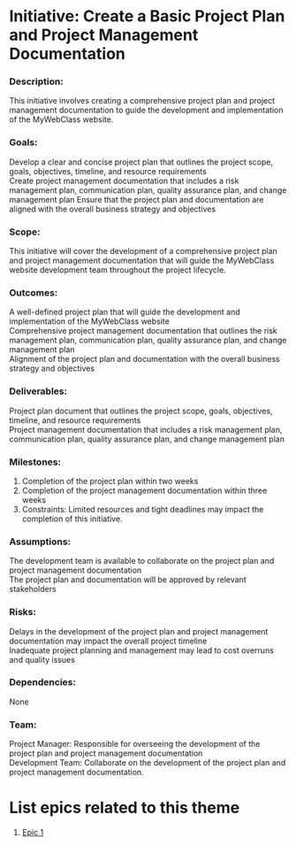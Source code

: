 # Initiative: Create a Basic Project Plan and Project Management Documentation

### Description: 
This initiative involves creating a comprehensive project plan and project management documentation to guide the development and implementation of the MyWebClass website.

### Goals:

Develop a clear and concise project plan that outlines the project scope, goals, objectives, timeline, and resource requirements</br>
Create project management documentation that includes a risk management plan, communication plan, quality assurance plan, and change management plan
Ensure that the project plan and documentation are aligned with the overall business strategy and objectives

### Scope: 
This initiative will cover the development of a comprehensive project plan and project management documentation that will guide the MyWebClass website development team throughout the project lifecycle.

### Outcomes:

A well-defined project plan that will guide the development and implementation of the MyWebClass website</br>
Comprehensive project management documentation that outlines the risk management plan, communication plan, quality assurance plan, and change management plan</br>
Alignment of the project plan and documentation with the overall business strategy and objectives

### Deliverables:

Project plan document that outlines the project scope, goals, objectives, timeline, and resource requirements</br>
Project management documentation that includes a risk management plan, communication plan, quality assurance plan, and change management plan

### Milestones:

1. Completion of the project plan within two weeks</br>
2. Completion of the project management documentation within three weeks</br>
3. Constraints: Limited resources and tight deadlines may impact the completion of this initiative.</br>

### Assumptions:

The development team is available to collaborate on the project plan and project management documentation</br>
The project plan and documentation will be approved by relevant stakeholders

### Risks:

Delays in the development of the project plan and project management documentation may impact the overall project timeline</br>
Inadequate project planning and management may lead to cost overruns and quality issues</br>

### Dependencies: 
None

### Team:

Project Manager: Responsible for overseeing the development of the project plan and project management documentation</br>
Development Team: Collaborate on the development of the project plan and project management documentation.



# List epics related to this theme
1. [Epic 1](https://github.com/GraceBurke-88/mywebclass-agile-docs/blob/main/documentation/theme_1/initiatives/epics/epic_documentation_initiative)

